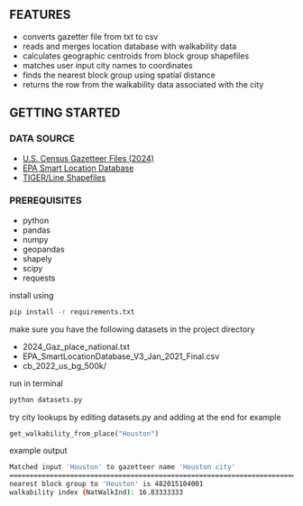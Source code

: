 ## FEATURES
- converts gazetter file from txt to csv
- reads and merges location database with walkability data
- calculates geographic centroids from block group shapefiles
- matches user input city names to coordinates
- finds the nearest block group using spatial distance
- returns the row from the walkability data associated with the city

## GETTING STARTED

### DATA SOURCE
- [U.S. Census Gazetteer Files (2024)](https://www.census.gov/geographies/reference-files/time-series/geo/gazetteer-files.html)
- [EPA Smart Location Database](https://www.epa.gov/smartgrowth/smart-location-mapping#SLD)
- [TIGER/Line Shapefiles](https://www.census.gov/geographies/mapping-files/time-series/geo/tiger-line-file.html)

### PREREQUISITES
- python
- pandas
- numpy
- geopandas
- shapely
- scipy
- requests

install using
```bash
pip install -r requirements.txt
```

make sure you have the following datasets in the project directory
- 2024_Gaz_place_national.txt
- EPA_SmartLocationDatabase_V3_Jan_2021_Final.csv
- cb_2022_us_bg_500k/

run in terminal
```bash
python datasets.py
```

try city lookups by editing datasets.py and adding at the end for example
```python
get_walkability_from_place("Houston")
```

example output
```bash
Matched input 'Houston' to gazetteer name 'Houston city'
=======================================================================
nearest block group to 'Houston' is 482015104001
walkability index (NatWalkInd): 16.83333333
```
